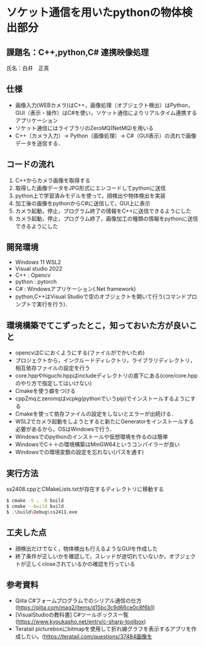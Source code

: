 # ソケット通信を用いたpythonの物体検出部分
## 課題名：C++,python,C# 連携映像処理
氏名：白井　正真

## 仕様
- 画像入力(WEBカメラ)はC++，画像処理（オブジェクト検出）はPython，GUI（表示・操作）はC#を使い，ソケット通信によりリアルタイム連携するアプリケーション
- ソケット通信にはライブラリのZeroMQ(NetMQ)を用いる
- C++（カメラ入力）→ Python（画像処理）→ C#（GUI表示）の流れで画像データを送信する．

## コードの流れ
1. C++からカメラ画像を取得する
2. 取得した画像データをJPG形式にエンコードしてpythonに送信
3. python上で学習済みモデルを使って，顔検出や物体検出を実装
4. 加工後の画像をpythonからC#に送信して，GUI上に表示
5. カメラ起動，停止，プログラム終了の情報をC++に送信できるようにした
6. カメラ起動，停止，プログラム終了，画像加工の種類の情報をpythonに送信できるようにした

## 開発環境
- Windows 11 WSL2
- Visual studio 2022
- C++ : Opencv
- python : pytorch
- C# : Windowsアプリケーション(.Net framework)
- python,C++はVisual Studioで空のオブジェクトを開いて行う(コマンドプロンプトで実行を行う)．

## 環境構築でてこずったとこ，知っておいた方が良いこと
- opencvはC:におくようにする(ファイルがでかいため)
- プロジェクトから，インクルードディレクトリ，ライブラリディレクトリ，相互依存ファイルの設定を行う
- core.hppやhiguchi.hppはincludeディレクトリの直下にある(core/core.hppのやり方で指定してはいけない)
- Cmakeを使う癖をつける
- cppZmqとzeromqはvcpkg(pythonでいうpip)でインストールするようにする
- Cmakeを使って依存ファイルの設定をしないとエラーが出続ける．
- WSL2でカメラ起動をしようとすると新たにGeneratorをインストールする必要があるから，OSはWindowsで行う．
- Windowsでのpythonのインストールや仮想環境を作るのは簡単
- WindowsでC＋＋の環境構築はMinGW64というコンパイラーが良い
- Windowsでの環境変数の設定を忘れない(パスを通す)

## 実行方法
ss2408.cppとCMakeLists.txtが存在するディレクトリに移動する
```bash
$ cmake -S . -B build
$ cmake --build build
$ .\build\Debug\ss2411.exe
```

## 工夫した点
- 顔検出だけでなく，物体検出も行えるようなGUIを作成した
- 終了条件が正しいかを確認して，スレッドが途切れていないか，オブジェクトが正しくcloseされているかの確認を行っている

## 参考資料
- Qiita C#フォームプログラムでのシリアル通信の仕方(https://qiita.com/mag2/items/d15bc3c9d66ce0c8f6b1)
- [VisualStudioの教科書] C#ツールボックス一覧 (https://www.kyoukasho.net/entry/c-sharp-toolbox)
- Teratail pictureboxにbitmapを使用して折れ線グラフを表示するアプリを作成したい。(https://teratail.com/questions/37484画像を
